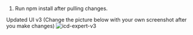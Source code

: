 1. Run npm install after pulling changes.

Updated UI v3 (Change the picture below with your own screenshot after you make changes)
![icd-expert-v3](https://user-images.githubusercontent.com/36544886/121820569-a7fcd680-cca4-11eb-8316-c4f6d9a7e201.png)
